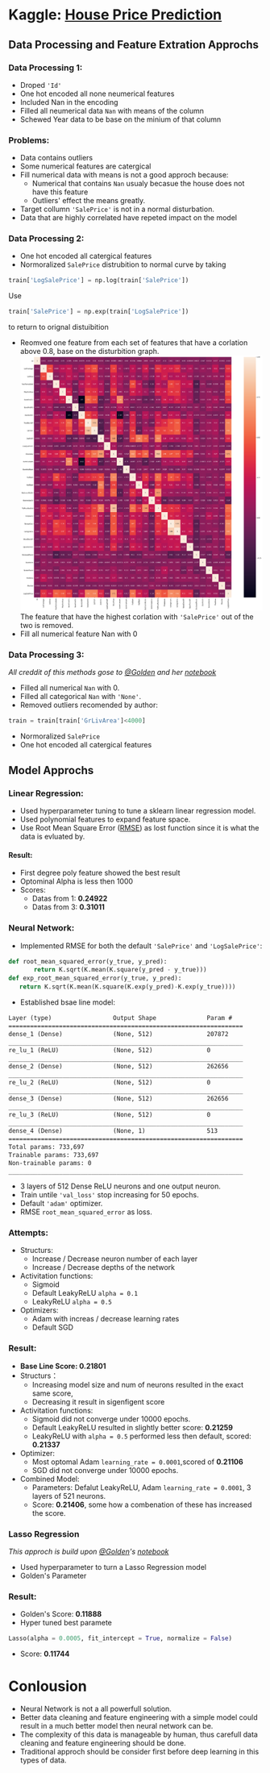 # Kaggle: [House Price Prediction](https://www.kaggle.com/c/house-prices-advanced-regression-techniques)  
## Data Processing and Feature Extration Approchs  
### **Data Processing 1:**  
 - Droped ```'Id'```
 - One hot encoded all none neumerical features  
 - Included Nan in the encoding  
 - Filled all neumerical data ```Nan``` with means of the column  
 - Schewed Year data to be base on the minium of that column  
### **Problems:**  
 - Data contains outliers  
 - Some numerical features are catergical  
 - Fill numerical data with means is not a good approch because: 
   - Numerical that contains ```Nan``` usualy becasue the house does not have this feature  
   - Outliers' effect the means greatly. 
 - Target collumn ```'SalePrice'``` is not in a normal disturbation. 
 - Data that are highly correlated have repeted impact on the model  
### **Data Processing 2:**  
 - One hot encoded all catergical features
 - Normoralized ```SalePrice``` distrubition to normal curve by taking  
 ```python
train['LogSalePrice'] = np.log(train['SalePrice'])
 ```
   Use
 ```python
train['SalePrice'] = np.exp(train['LogSalePrice'])
 ```
   to return to orignal distuibition
 - Reomved one feature from each set of features that have a corlation above 0.8, base on the disturbition graph. 
 ![](https://raw.githubusercontent.com/Beepbloop/KaggleHouse/master/NumericalDataDisturbitionGraph.png)The feature that have the highest corlation with ```'SalePrice'``` out of the two is removed. 
 - Fill all numerical feature Nan with 0
### **Data Processing 3:**  
*All creddit of this methods gose to [@Golden](https://www.kaggle.com/goldens) and her [notebook](https://www.kaggle.com/goldens/house-prices-on-the-top-with-a-simple-model)*  
 - Filled all numerical ```Nan``` with 0. 
 - Filled all categorical ```Nan``` with ```'None'```. 
 - Removed outliers recomended by author: 
 ```python
 train = train[train['GrLivArea']<4000]
 ```
 - Normoralized ```SalePrice``` 
 - One hot encoded all catergical features

## Model Approchs  
### **Linear Regression:**  
 - Used hyperparameter tuning to tune a sklearn linear regression model. 
 - Used polynomial features to expand feature space.
 - Use Root Mean Square Error ([RMSE](https://en.wikipedia.org/wiki/Root-mean-square_deviation)) as lost function since it is what the data is evluated by.  
 #### Result:  
 - First degree poly feature showed the best result
 - Optominal Alpha is less then 1000
 - Scores: 
   - Datas from 1: **0.24922**
   - Datas from 3: **0.31011**
### **Neural Network:**  
 - Implemented RMSE for both the default ```'SalePrice'``` and ```'LogSalePrice'```: 
 ```python
 def root_mean_squared_error(y_true, y_pred):
        return K.sqrt(K.mean(K.square(y_pred - y_true)))
 def exp_root_mean_squared_error(y_true, y_pred):
    return K.sqrt(K.mean(K.square(K.exp(y_pred)-K.exp(y_true))))
 ```
 - Established bsae line model: 
 ```_________________________________________________________________
Layer (type)                 Output Shape              Param #   
=================================================================
dense_1 (Dense)              (None, 512)               207872    
_________________________________________________________________
re_lu_1 (ReLU)               (None, 512)               0         
_________________________________________________________________
dense_2 (Dense)              (None, 512)               262656    
_________________________________________________________________
re_lu_2 (ReLU)               (None, 512)               0         
_________________________________________________________________
dense_3 (Dense)              (None, 512)               262656    
_________________________________________________________________
re_lu_3 (ReLU)               (None, 512)               0         
_________________________________________________________________
dense_4 (Dense)              (None, 1)                 513       
=================================================================
Total params: 733,697
Trainable params: 733,697
Non-trainable params: 0
_________________________________________________________________
```
   - 3 layers of 512 Dense ReLU neurons and one output neuron. 
   - Train untile ```'val_loss'``` stop increasing for 50 epochs. 
   - Default ```'adam'``` optimizer.  
   - RMSE ```root_mean_squared_error``` as loss. 
### Attempts:
 - Structurs:
   - Increase / Decrease neuron number of each layer
   - Increase / Decrease depths of the network
 - Activitation functions:
   - Sigmoid
   - Default LeakyReLU  ```alpha = 0.1```
   - LeakyReLU ```alpha = 0.5```
 - Optimizers:
   - Adam with increas / decrease learning rates
   - Default SGD
### Result:  
 - **Base Line Score: 0.21801**
 - Structurs：
   - Increasing model size and num of neurons resulted in the exact same score,
   - Decreasing it result in sigenfigent score 
 - Activitation functions:
   - Sigmoid did not converge under 10000 epochs. 
   - Default LeakyReLU resulted in slightly better score: **0.21259**
   - LeakyReLU with ```alpha = 0.5``` performed less then default, scored: **0.21337**  
 - Optimizer:
   - Most optomal Adam ```learning_rate = 0.0001```,scored of **0.21106**
   - SGD did not converge under 10000 epochs.
 - Combined Model:
   - Parameters: Defalut LeakyReLU, Adam ```learning_rate = 0.0001```, 3 layers of 521 neurons.
   - Score: **0.21406**, some how a combenation of these has increased the score. 
### Lasso Regression
*This approch is build upon [@Golden](https://www.kaggle.com/goldens)'s [notebook](https://www.kaggle.com/goldens/house-prices-on-the-top-with-a-simple-model)*  
 - Used hyperparameter to turn a Lasso Regression model
 - Golden's Parameter
### Result: 
 - Golden's Score: **0.11888**
 - Hyper tuned best paramete 
 ```python
 Lasso(alpha = 0.0005, fit_intercept = True, normalize = False)
 ```
   - Score: **0.11744**
# Conlousion  
 - Neural Network is not a all powerfull solution.
 - Better data cleaning and feature engineering with a simple model could result in a much better model then neural network can be. 
 - The complexity of this data is manageable by human, thus carefull data cleaning and feature engineering should be done. 
 - Traditional approch should be consider first before deep learning in this types of data.  
